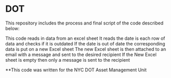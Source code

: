 # DOT
This repository includes the process and final script of the code described below:

This code reads in data from an excel sheet
It reads the date is each row of data and checks if it is outdated
If the date is out of date the corresponding data is put on a new Excel sheet
The new Excel sheet is then attached to an email with a message and sent to the desired recipient
If the New Excel sheet is empty then only a message is sent to the recipient


**This code was written for the NYC DOT Asset Management Unit

